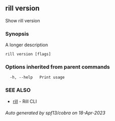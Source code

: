 ## rill version

Show rill version

### Synopsis

A longer description

```
rill version [flags]
```

### Options inherited from parent commands

```
  -h, --help   Print usage
```

### SEE ALSO

* [rill](rill.md)	 - Rill CLI

###### Auto generated by spf13/cobra on 18-Apr-2023
